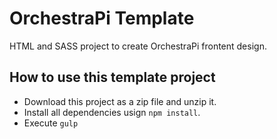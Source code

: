 # OrchestraPi Template
HTML and SASS project to create OrchestraPi frontent design.


## How to use this template project

* Download this project as a zip file and unzip it.
* Install all dependencies usign `npm install`.
* Execute `gulp`